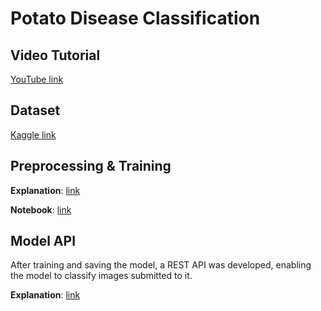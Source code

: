 # Potato Disease Classification

## Video Tutorial

[YouTube link](https://www.youtube.com/playlist?list=PLeo1K3hjS3ut49PskOfLnE6WUoOp_2lsD)

## Dataset

[Kaggle link](https://www.kaggle.com/datasets/arjuntejaswi/plant-village)

## Preprocessing & Training

**Explanation**: [link](./training/README.md)

**Notebook**: [link](./training/training.ipynb)

## Model API

After training and saving the model, a REST API was developed, enabling the model to classify images submitted to it.

**Explanation**: [link](./api/README.md)

